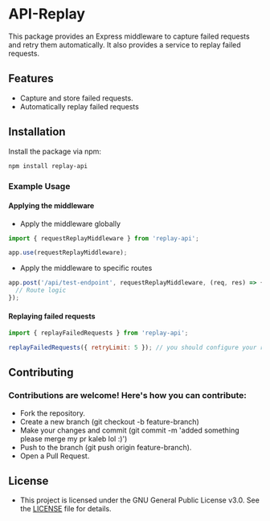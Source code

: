 # API-Replay 

This package provides an Express middleware to capture failed requests and retry them automatically. It also provides a service to replay failed requests.

## Features

- Capture and store failed requests.
- Automatically replay failed requests 

## Installation

Install the package via npm:

```bash
npm install replay-api
```
### Example Usage
#### Applying the middleware
- Apply the middleware globally
``` javascript
import { requestReplayMiddleware } from 'replay-api';

app.use(requestReplayMiddleware);

```
- Apply the middleware to specific routes
``` javascript
app.post('/api/test-endpoint', requestReplayMiddleware, (req, res) => {
  // Route logic
});
```
#### Replaying failed requests
``` javascript
import { replayFailedRequests } from 'replay-api';

replayFailedRequests({ retryLimit: 5 }); // you should configure your retry limit tho
```

## Contributing
### Contributions are welcome! Here's how you can contribute:
- Fork the repository.
- Create a new branch (git checkout -b feature-branch)
- Make your changes and commit (git commit -m 'added something please merge my pr kaleb lol :)')
- Push to the branch (git push origin feature-branch).
- Open a Pull Request.
## License
- This project is licensed under the GNU General Public License v3.0. See the [LICENSE](https://github.com/kalebalebachew/API-replay?tab=GPL-3.0-1-ov-file) file for details.


